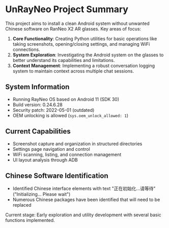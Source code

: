 # UnRayNeo Project Summary

This project aims to install a clean Android system without unwanted Chinese software on RanNeo X2 AR glasses. Key areas of focus:

1. **Core Functionality**: Creating Python utilities for basic operations like taking screenshots, opening/closing settings, and managing WiFi connections.
2. **System Exploration**: Investigating the Android system on the glasses to better understand its capabilities and limitations.
3. **Context Management**: Implementing a robust conversation logging system to maintain context across multiple chat sessions.

## System Information
- Running RayNeo OS based on Android 11 (SDK 30)
- Build version: 0.24.6.28
- Security patch: 2022-05-01 (outdated)
- OEM unlocking is allowed (`sys.oem_unlock_allowed: 1`)

## Current Capabilities
- Screenshot capture and organization in structured directories
- Settings page navigation and control
- WiFi scanning, listing, and connection management
- UI layout analysis through ADB

## Chinese Software Identification
- Identified Chinese interface elements with text "正在初始化...请等待" ("Initializing... Please wait")
- Numerous Chinese packages have been identified that will need to be replaced

Current stage: Early exploration and utility development with several basic functions implemented.
